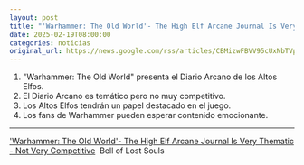 ```yaml
---
layout: post
title: "'Warhammer: The Old World'- The High Elf Arcane Journal Is Very Thematic - Not Very Competitive - Bell of Lost Souls"
date: 2025-02-19T08:00:00
categories: noticias
original_url: https://news.google.com/rss/articles/CBMizwFBVV95cUxNbTVpSDViSW8zYmx4YS1hcGNkTFQwQXR6MmEzNDVqT1JtOWM5emFuT3k3VWVMdGE0ZnNBOFFPSjBPMGNsdEdsLVBPZ1FMYXU2YzhsZnBvdVNNUG9ZRTJnMWxOak9pZUtsdEI1Mk8xTHdIcTFwWEs4Tmc0eWQ5YVhzU01TM29ScFo5LVc2eVZ6VUlHeGFBbWNwNGQwZm9IVUhycjFjMC1YWkkzR3pNNmFwVHQxRi1qS1lwQjNKOGxZUHhzZjQ2aXVSVjZjcE9RaGc?oc=5
---
```



1. "Warhammer: The Old World" presenta el Diario Arcano de los Altos Elfos.
2. El Diario Arcano es temático pero no muy competitivo.
3. Los Altos Elfos tendrán un papel destacado en el juego.
4. Los fans de Warhammer pueden esperar contenido emocionante.


---


['Warhammer: The Old World'- The High Elf Arcane Journal Is Very Thematic - Not Very Competitive](https://news.google.com/rss/articles/CBMizwFBVV95cUxNbTVpSDViSW8zYmx4YS1hcGNkTFQwQXR6MmEzNDVqT1JtOWM5emFuT3k3VWVMdGE0ZnNBOFFPSjBPMGNsdEdsLVBPZ1FMYXU2YzhsZnBvdVNNUG9ZRTJnMWxOak9pZUtsdEI1Mk8xTHdIcTFwWEs4Tmc0eWQ5YVhzU01TM29ScFo5LVc2eVZ6VUlHeGFBbWNwNGQwZm9IVUhycjFjMC1YWkkzR3pNNmFwVHQxRi1qS1lwQjNKOGxZUHhzZjQ2aXVSVjZjcE9RaGc?oc=5)  Bell of Lost Souls